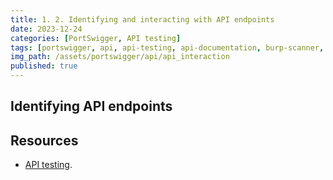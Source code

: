 ```yaml
---
title: 1. 2. Identifying and interacting with API endpoints
date: 2023-12-24
categories: [PortSwigger, API testing]
tags: [portswigger, api, api-testing, api-documentation, burp-scanner, api-endpoints]
img_path: /assets/portswigger/api/api_interaction
published: true
---
```


## Identifying API endpoints

## Resources

- [API testing](https://portswigger.net/web-security/learning-paths/api-testing).